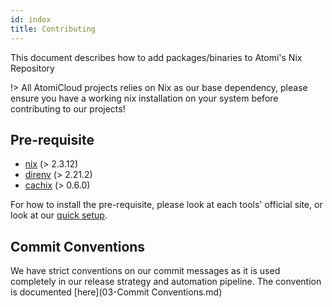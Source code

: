 ```yaml
---
id: index
title: Contributing
---
```


This document describes how to add packages/binaries to Atomi's Nix Repository

!> All AtomiCloud projects relies on Nix as our base dependency, please ensure you have a working nix installation on your system before contributing to our projects!

## Pre-requisite

- [nix](https://nixos.org/download.html) (> 2.3.12)
- [direnv](https://direnv.net/) (> 2.21.2)
- [cachix](https://docs.cachix.org/installation.html) (> 0.6.0)

For how to install the pre-requisite, please look at each tools' official site, or look at our [quick setup](02-Setup.md).

## Commit Conventions

We have strict conventions on our commit messages as it is used completely in our
release strategy and automation pipeline. The convention is documented
[here](03-Commit Conventions.md)
